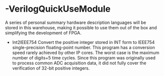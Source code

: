 # -VerilogQuickUseModule
A series of personal summary hardware description languages will be stored in this warehouse, making it possible to use them out of the box and simplifying the development of FPGA.

- Int2IEEE754
  Convert the positive integer stored in INT form to IEEE754 single-precision floating-point number.
  This program has a conversion speed rarely achieved by other IP cores. The worst case is the maximum number of digits+5 time cycles. Since this program was originally used to process common ADC acquisition data, it did not fully cover the verification of 32-bit positive integers.

